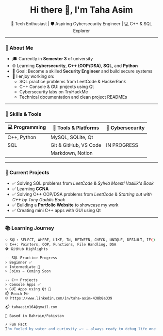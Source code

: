 <h1 align="center">Hi there 👋, I'm Taha Asim</h1>
<p align="center">
  🚀 Tech Enthusiast | 🛡️ Aspiring Cybersecurity Engineer | 💻 C++ & SQL Explorer
</p>

---

### 📌 About Me
- 🎓 Currently in **Semester 3** of university  
- 🌐 Learning **Cybersecurity**, **C++ (OOP/DSA)**, **SQL**, and **Python**
- 🎯 Goal: Become a skilled **Security Engineer** and build secure systems
- 🔧 I enjoy working on:
  - SQL practice problems from LeetCode & HackerRank
  - C++ Console & GUI projects using Qt
  - Cybersecurity labs on TryHackMe
  - Technical documentation and clean project READMEs

---

### 🧠 Skills & Tools

| 💻 Programming | 🧰 Tools & Platforms     | 🔐 Cybersecurity |
|---------------|-------------------------|------------------|
| C++, Python   | MySQL, SQLite, Qt       |               |
| SQL           | Git & GitHub, VS Code   |  IN PROGRESS  |
|               | Markdown, Notion        |               |

---

### 📘 Current Projects
- ✅ Solving SQL problems from *LeetCode* & *Sylvia Moestl Vasilik's Book*
- ✅ Learning **CCNA**
- ✅ Solving C++ OOP/DSA problems from *LeetCode* & *Starting out with C++ by Tony Gaddis Book*
- ✅ Building a **Portfolio Website** to showcase my work
- ✅ Creating mini C++ apps with GUI using Qt

---

### 📚 Learning Journey
```bash
💡 SQL: SELECT, WHERE, LIKE, IN, BETWEEN, CHECK, UNIQUE, DEFAULT, IF()
💡 C++: Pointers, OOP, Functions, File Handling, DSA
🛠️ GitHub Highlights

-- SQL Practice Progress
> Beginner ✅
> Intermediate 🔄
> Joins ➡️ Coming Soon

-- C++ Projects
> Console Apps ✅
> GUI Apps using Qt 🔄
📫 Reach Me
🌐 https://www.linkedin.com/in/taha-asim-438b8a339 

📬 tahaasim164@gmail.com

📌 Based in Bahrain/Pakistan

⚡ Fun Fact
I'm fueled by water and curiosity ☕✨ — always ready to debug life one semicolon at a time!
